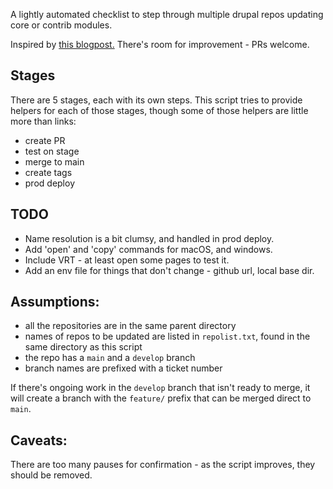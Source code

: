 A lightly automated checklist to step through multiple drupal repos updating
core or contrib modules.

Inspired by [this blogpost.](https://blog.danslimmon.com/2019/07/15/do-nothing-scripting-the-key-to-gradual-automation/)
There's room for improvement - PRs welcome.

## Stages
There are 5 stages, each with its own steps. This script tries to provide
helpers for each of those stages, though some of those helpers are little
more than links:
* create PR
* test on stage
* merge to main
* create tags
* prod deploy

## TODO
* Name resolution is a bit clumsy, and handled in prod deploy.
* Add 'open' and 'copy' commands for macOS, and windows.
* Include VRT - at least open some pages to test it.
* Add an env file for things that don't change - github url, local base dir.

## Assumptions:
* all the repositories are in the same parent directory
* names of repos to be updated are listed in `repolist.txt`, found in the same
directory as this script
* the repo has a `main` and a `develop` branch
* branch names are prefixed with a ticket number

If there's ongoing work in the `develop` branch that isn't ready to merge, it
will create a branch with the `feature/` prefix that can be merged direct to
`main`.

## Caveats:
There are too many pauses for confirmation - as the script improves, they
should be removed.
